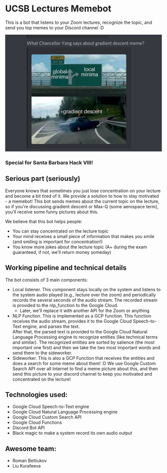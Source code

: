 # UCSB Lectures Memebot
This is a bot that listens to your Zoom lectures, recognize the topic, and send you top memes to your Discord channel :D


![img.png](img.png)

### Special for Santa Barbara Hack VIII!

## Serious part (seriously)
Everyone knows that sometimes you just lose concentration on your lecture and become a bit tired of it.
We provide a solution to how to stay motivated - a memebot! This bot sends memes about the current topic on the lecture, so
if you're discussing gradient descent or Max-Q (some aerospace term), you'll receive some funny pictures about this.

We believe that this bot helps people:
- You can stay concentrated on the lecture topic
- Your mind receives a small piece of information that makes you smile (and smiling is important for concentration!)
- You know more jokes about the lecture topic (A+ during the exam guaranteed, if not, we'll return money someday)


## Working pipeline and technical details
The bot consists of 3 main components:
- Local listener. This component stays locally on the system and listens to the system audio played (e.g., lecture over the zoom)
and periodically records the several seconds of the audio stream. The recorded stream is provided to the nlp_function 
  to the Google Cloud.
  - Later, we'll replace it with another API for the Zoom or anything
- NLP Function. This is implemented as a GCP function. This function receives the audio stream,
provides it to the Google Cloud Speech-to-Text engine, and parses the text.  
  After that, the parsed text is provided to the Google Cloud Natural Language Processing engine to recognize entities
  (like technical terms and similar). The recognized entities are sorted by salience (the most important one first)
  and then we take the two most important words and send them to the sideworker.
- Sideworker. This is also a GCP Function that receives the entities and does a search for some meme about them! :D
  We use Google Custom Search API over all Internet to find a meme picture about this, and then send this
  picture to your discord channel to keep you motivated and concentrated on the lecture!

## Technologies used:
- Google Cloud Speech-to-Text engine
- Google Cloud Natural Language Processing engine
- Google Cloud Custom Search API
- Google Cloud Functions 
- Discord Bot API
- Black magic to make a system record its own audio output

## Awesome team:
- Roman Beltiukov
- Liu Kurafeeva
